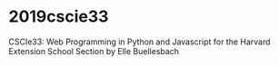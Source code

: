 # 2019cscie33

CSCIe33: Web Programming in Python and Javascript for the Harvard Extension School
Section by Elle Buellesbach
